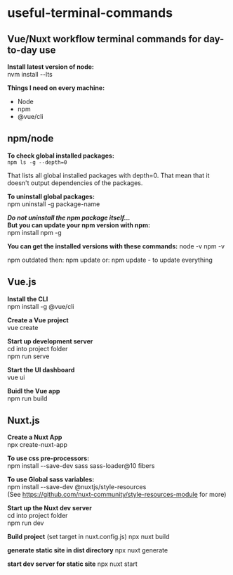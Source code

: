 # useful-terminal-commands

## Vue/Nuxt workflow terminal commands for day-to-day use

**Install latest version of node:**  
nvm install --lts

**Things I need on every machine:**

- Node
- npm
- @vue/cli

## npm/node

**To check global installed packages:**  
`npm ls -g --depth=0`

That lists all global installed packages with depth=0. That mean that it doesn't output dependencies of the packages.

**To uninstall global packages:**  
npm uninstall -g package-name

**_Do not uninstall the npm package itself..._**  
**But you can update your npm version with npm:**  
npm install npm -g

**You can get the installed versions with these commands:**
node -v
npm -v

npm outdated
then:
npm update <package>
or:
npm update - to update everything

## Vue.js

**Install the CLI**  
npm install -g @vue/cli

**Create a Vue project**  
vue create <name-of-project>

**Start up development server**  
cd into project folder  
npm run serve

**Start the UI dashboard**  
vue ui

**Buidl the Vue app**  
npm run build

## Nuxt.js

**Create a Nuxt App**  
npx create-nuxt-app <project-name>

**To use css pre-processors:**  
npm install --save-dev sass sass-loader@10 fibers

**To use Global sass variables:**  
npm install --save-dev @nuxtjs/style-resources  
(See https://github.com/nuxt-community/style-resources-module for more)

**Start up the Nuxt dev server**  
cd into project folder  
npm run dev

**Build project**
(set target in nuxt.config.js)
npx nuxt build

**generate static site in dist directory**
npx nuxt generate

**start dev server for static site**
npx nuxt start
